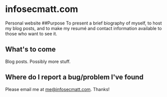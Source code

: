 # infosecmatt.com
Personal website
##Purpose
To present a brief biography of myself, to host my blog posts, and to make my resumé and contact information available to those who want to see it.

## What's to come
Blog posts. Possibly more stuff.

## Where do I report a bug/problem I've found
Please email me at me@infosecmatt.com. Thanks!
